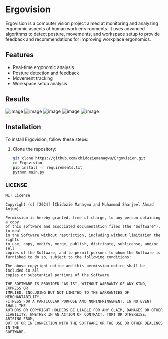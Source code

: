 # Ergovision

Ergovision is a computer vision project aimed at monitoring and analyzing ergonomic aspects of human work environments. It uses advanced algorithms to detect posture, movements, and workspace setup to provide feedback and recommendations for improving workplace ergonomics.

## Features

- Real-time ergonomic analysis
- Posture detection and feedback
- Movement tracking
- Workspace setup analysis

## Results
![image](https://github.com/user-attachments/assets/d7348c5d-3351-4d24-950c-1dd525b172c3)
![image](https://github.com/user-attachments/assets/9b03334f-20ff-45de-a74e-501bca5686b4)
![image](https://github.com/user-attachments/assets/a4e60501-e133-4fe2-8f88-d943a606fcb9)
![image](https://github.com/user-attachments/assets/29a58c18-dd9d-4402-a4c4-2157635492ff)
![image](https://github.com/user-attachments/assets/3470fcbb-e4b4-474d-81e7-e809031b2885)


## Installation

To install Ergovision, follow these steps:

1. Clone the repository:
   ```sh
   git clone https://github.com/chidoziemanagwu/Ergovision.git
   cd Ergovision
   pip install -r requirements.txt
   python main.py


### LICENSE
```plaintext
MIT License

Copyright (c) [2024] [Chidozie Managwu and Muhammad Sharjeel Ahmad Anjum]

Permission is hereby granted, free of charge, to any person obtaining a copy
of this software and associated documentation files (the "Software"), to deal
in the Software without restriction, including without limitation the rights
to use, copy, modify, merge, publish, distribute, sublicense, and/or sell
copies of the Software, and to permit persons to whom the Software is
furnished to do so, subject to the following conditions:

The above copyright notice and this permission notice shall be included in all
copies or substantial portions of the Software.

THE SOFTWARE IS PROVIDED "AS IS", WITHOUT WARRANTY OF ANY KIND, EXPRESS OR
IMPLIED, INCLUDING BUT NOT LIMITED TO THE WARRANTIES OF MERCHANTABILITY,
FITNESS FOR A PARTICULAR PURPOSE AND NONINFRINGEMENT. IN NO EVENT SHALL THE
AUTHORS OR COPYRIGHT HOLDERS BE LIABLE FOR ANY CLAIM, DAMAGES OR OTHER
LIABILITY, WHETHER IN AN ACTION OF CONTRACT, TORT OR OTHERWISE, ARISING FROM,
OUT OF OR IN CONNECTION WITH THE SOFTWARE OR THE USE OR OTHER DEALINGS IN THE
SOFTWARE.
